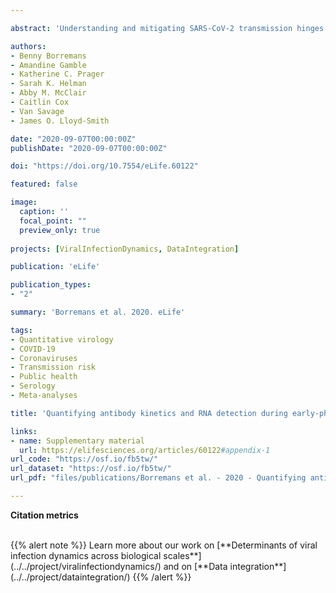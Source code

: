 ```yaml
---

abstract: 'Understanding and mitigating SARS-CoV-2 transmission hinges on antibody and viral RNA data that inform exposure and shedding, but extensive variation in assays, study group demographics and laboratory protocols across published studies confounds inference of true biological patterns. Our meta-analysis leverages 3214 datapoints from 516 individuals in 21 studies to reveal that seroconversion of both IgG and IgM occurs around 12 days post-symptom onset (range 1-40), with extensive individual variation that is not significantly associated with disease severity. IgG and IgM detection probabilities increase from roughly 10% at symptom onset to 98-100% by day 22, after which IgM wanes while IgG remains reliably detectable. RNA detection probability decreases from roughly 90% to zero by day 30, and is highest in feces and lower respiratory tract samples. Our findings provide a coherent evidence base for interpreting clinical diagnostics, and for the mathematical models and serological surveys that underpin public health policies.'

authors: 
- Benny Borremans
- Amandine Gamble
- Katherine C. Prager
- Sarah K. Helman
- Abby M. McClair
- Caitlin Cox
- Van Savage
- James O. Lloyd-Smith

date: "2020-09-07T00:00:00Z"
publishDate: "2020-09-07T00:00:00Z"

doi: "https://doi.org/10.7554/eLife.60122"

featured: false

image:
  caption: ''
  focal_point: ""
  preview_only: true
  
projects: [ViralInfectionDynamics, DataIntegration]

publication: 'eLife'

publication_types:
- "2"

summary: 'Borremans et al. 2020. eLife'

tags:
- Quantitative virology
- COVID-19
- Coronaviruses
- Transmission risk
- Public health
- Serology
- Meta-analyses

title: 'Quantifying antibody kinetics and RNA detection during early-phase SARS-CoV-2 infection by time since symptom onset'

links:
- name: Supplementary material
  url: https://elifesciences.org/articles/60122#appendix-1
url_code: "https://osf.io/fb5tw/"
url_dataset: "https://osf.io/fb5tw/"
url_pdf: "files/publications/Borremans et al. - 2020 - Quantifying antibody kinetics and RNA shedding.pdf"

---
```


<!--Borremans B., Gamble A., Prager K.C., Helman S.K., McClain A.M., Cox C., Savage V. and Lloyd-Smith J.O. (2020). Quantifying antibody kinetics and RNA shedding during early-phase SARS-CoV-2 infection. *eLife* 9, e60122.-->

**Citation metrics**

<!-- For the Altmetric badge -->
<script type='text/javascript' src='https://d1bxh8uas1mnw7.cloudfront.net/assets/embed.js'></script>

<!-- Table with badges -->
<div class="row">
  <div class="col-12 col-lg-8">
    <div class="row">
      <div class="col-md-8">
      <!-- Dimensions badge -->
      <span class="__dimensions_badge_embed__" data-doi="10.7554/eLife.60122" data-hide-zero-citations="true" data-legend="hover-right" data-style="small_circle"></span><script async src="https://badge.dimensions.ai/badge.js" charset="utf-8"></script>
       </div>
       <div class="col-md-4">
       <!-- Altmetric badge -->
       <div data-badge-popover="right" data-badge-type="donut" data-doi="10.7554/eLife.60122" data-hide-less-than="10" class="altmetric-embed"></div>
       </div>
    </div>
  </div>
</div>

<br>
{{% alert note %}}
Learn more about our work on [**Determinants of viral infection dynamics across biological scales**](../../project/viralinfectiondynamics/) and on [**Data integration**](../../project/dataintegration/)
{{% /alert %}}